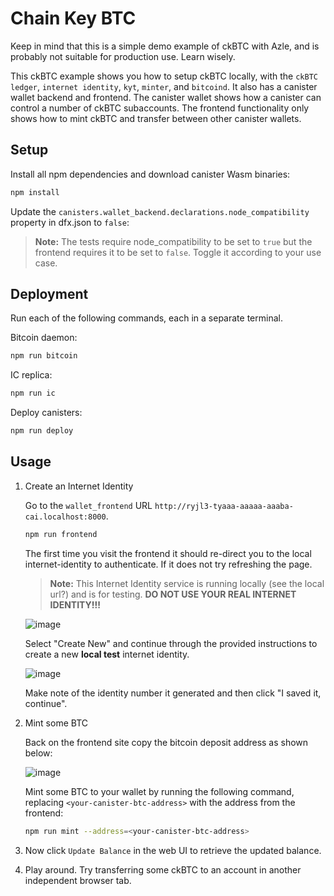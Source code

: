 # Chain Key BTC

Keep in mind that this is a simple demo example of ckBTC with Azle, and is probably not suitable for production use. Learn wisely.

This ckBTC example shows you how to setup ckBTC locally, with the `ckBTC ledger`, `internet identity`, `kyt`, `minter`, and `bitcoind`. It also has a canister wallet backend and frontend. The canister wallet shows how a canister can control a number of ckBTC subaccounts. The frontend functionality only shows how to mint ckBTC and transfer between other canister wallets.

## Setup

Install all npm dependencies and download canister Wasm binaries:

```bash
npm install
```

Update the `canisters.wallet_backend.declarations.node_compatibility` property in dfx.json to `false`:

> **Note:**
> The tests require node_compatibility to be set to `true` but the frontend requires it to be set to `false`. Toggle it according to your use case.

## Deployment

Run each of the following commands, each in a separate terminal.

Bitcoin daemon:

```bash
npm run bitcoin
```

IC replica:

```bash
npm run ic
```

Deploy canisters:

```bash
npm run deploy
```

## Usage

1. Create an Internet Identity

    Go to the `wallet_frontend` URL `http://ryjl3-tyaaa-aaaaa-aaaba-cai.localhost:8000`.

    ```bash
    npm run frontend
    ```

    The first time you visit the frontend it should re-direct you to the local internet-identity to authenticate. If it does not try refreshing the page.

    > **Note:**
    > This Internet Identity service is running locally (see the local url?) and is for testing. **DO NOT USE YOUR REAL INTERNET IDENTITY!!!**

    ![image](https://github.com/demergent-labs/azle/assets/5455419/6d929bb3-e87e-45c9-88f6-c79b3e8236a4)

    Select "Create New" and continue through the provided instructions to create a new **local test** internet identity.

    ![image](https://github.com/demergent-labs/azle/assets/5455419/564bc367-e6b3-4ccd-81a9-917089da67da)

    Make note of the identity number it generated and then click "I saved it, continue".

2. Mint some BTC

    Back on the frontend site copy the bitcoin deposit address as shown below:

    ![image](https://github.com/demergent-labs/azle/assets/5455419/3d6ac20e-e1eb-4d90-a65a-460f8242d8fd)

    Mint some BTC to your wallet by running the following command, replacing `<your-canister-btc-address>` with the address from the frontend:

    ```bash
    npm run mint --address=<your-canister-btc-address>
    ```

3. Now click `Update Balance` in the web UI to retrieve the updated balance.

4. Play around. Try transferring some ckBTC to an account in another independent browser tab.
